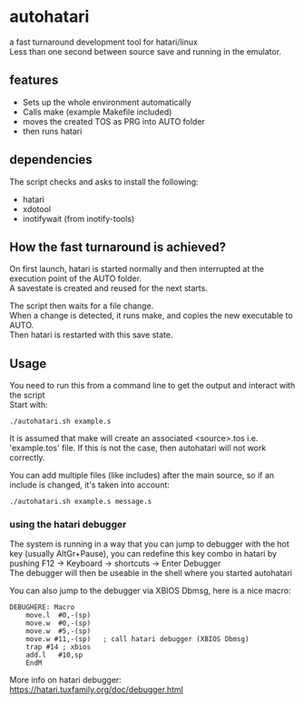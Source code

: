 # autohatari
a fast turnaround development tool for hatari/linux  
Less than one second between source save and running in the emulator.

## features
- Sets up the whole environment automatically
- Calls make (example Makefile included)
- moves the created TOS as PRG into AUTO folder
- then runs hatari 

## dependencies
The script checks and asks to install the following:
- hatari
- xdotool
- inotifywait (from inotify-tools)

## How the fast turnaround is achieved?
On first launch, hatari is started normally and then interrupted at the execution point of the AUTO folder.  
A savestate is created and reused for the next starts.

The script then waits for a file change.   
When a change is detected, it runs make, and copies the new executable to AUTO.  
Then hatari is restarted with this save state. 

## Usage
You need to run this from a command line to get the output and interact with the script  
Start with: 

    ./autohatari.sh example.s

It is assumed that make will create an associated &lt;source&gt;.tos i.e. 'example.tos' file. If this is not the case, then autohatari will not work correctly.

You can add multiple files (like includes) after the main source, so if an include is changed, it's taken into account:

    ./autohatari.sh example.s message.s

### using the hatari debugger
The system is running in a way that you can jump to debugger with the hot key (usually AltGr+Pause), you can redefine this key combo in hatari by pushing F12 -> Keyboard -> shortcuts -> Enter Debugger  
The debugger will then be useable in the shell where you started autohatari

You can also jump to the debugger via XBIOS Dbmsg, here is a nice macro:

    DEBUGHERE: Macro
        move.l  #0,-(sp)
        move.w  #0,-(sp)
        move.w  #5,-(sp)
        move.w #11,-(sp)   ; call hatari debugger (XBIOS Dbmsg)
        trap #14 ; xbios
        add.l   #10,sp
        EndM

More info on hatari debugger: https://hatari.tuxfamily.org/doc/debugger.html
